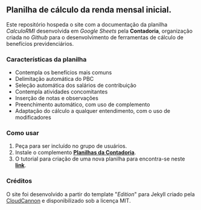 ## Planilha de cálculo da renda mensal inicial.

Este repositório hospeda o site com a documentação da planilha *CalculoRMI* desenvolvida em *Google Sheets* pela **Contadoria**, organização criada no *Github* para o desenvolvimento de ferramentas de cálculo de benefícios previdenciários.

### Características da planilha

* Contempla os benefícios mais comuns
* Delimitação automática do PBC
* Seleção automática dos salários de contribuição
* Contempla atividades concomitantes
* Inserção de notas e observações
* Preenchimento automático, com uso de complemento
* Adaptação do cálculo a qualquer entendimento, com o uso de modificadores

### Como usar

1. Peça para ser incluído no grupo de usuários.
2. Instale o complemento **<a href="https://script.google.com/macros/s/AKfycbxE5JrFH8h-IK36NZ-8hFtpdUH03Pe9Zs0l2Ysi4O80TnJjE3E/exec" target="_blank">Planilhas da Contadoria</a>**.
3. O tutorial para criação de uma nova planilha para encontra-se neste **<a href="https://contadoria.github.io/Tutoriais/planilha-tc/planilha-rmi/planilha-atrasados/Documento-criando-nova-planilha/" target="_blank">link</a>**.

### Créditos

O site foi desenvolvido a partir do template "_Edition_" para Jekyll criado pela [CloudCannon](http://cloudcannon.com/) e disponibilizado sob a licença MIT.
